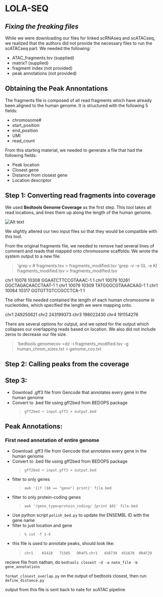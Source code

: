 # LOLA-SEQ
## _Fixing the freaking files_

While we were downloading our files for linked scRNAseq and scATACseq, we realized that the authors did not provide the necessary files to run the scATACseq part. We needed the following:

- ATAC_fragments.tsv (supplied)
- matrix? (supplied)
- fragment index (not provided)
- peak annotations (not provided)

## Obtaining the Peak Annontations
The fragments file is composed of all read fragments which have already been aligned to the human genome. It is structured with the following 5 fields:

- chromosome#
- start_position
- end_position
- UMI
- read_count

From this starting material, we needed to generate a file that had the following fields:
- Peak location
- Closest gene
- Distance from closest gene
- Location descriptor

## Step 1: Converting read fragments into coverage
We used __Bedtools Genome Coverage__ as the first step. This tool takes all read locations, and lines them up along the length of the human genome. 

![Alt text](https://bedtools.readthedocs.io/en/latest/_images/genomecov-glyph.png)

We slightly altered our two input files so that they would be compatible with this tool. 

From the original fragments file, we needed to remove had several lines of comment and reads that mapped onto chromosome scaffolds: We wrote the system output to a new file:
>'grep v # fragments.tsv > fragments_modified.tsv
>'grep -v -e GL -e KI fragments_modified.tsv > fragments_modified.tsv

chr1    10078   10308   GGAATCTTCCGTAAAC-1      1
chr1    10079   10261   GGCTAGACAACCTAAT-1      1
chr1    10079   10309   TATGGGCGTAAACAAG-1      1
chr1    10084   10317   GGTGTTGTCCGCCTCA-1      1

The other file needed contained the length of each human chromosome in nucleotides, which specified the length we were mapping onto.

chr1	249250621
chr2	243199373
chr3	198022430
chr4	191154276

There are several options for output, and we opted for the output which collapses our overlapping reads based on location. We also did not include zeros to decrease our file size.
>'bedtools genomecov =dz -i fragments_modified.tsv -g human_chrom_sizes.txt > genome_cov.txt

## Step 2: Calling peaks from the coverage


## Step 3: 

- Download .gff3 file from Gencode that annotates every gene in the human genome
- Convert to .bed file using gff2bed from BEDOPS package
  >`gff2bed < input.gff3 > output.bed`









## Peak Annotations:

### First need annotation of entire genome
- Download .gff3 file from Gencode that annotates every gene in the human genome
- Convert to .bed file using gff2bed from BEDOPS package
  >`gff2bed < input.gff3 > output.bed`
- filter to only genes
  >`awk '{if ($8 == "gene") print}' file.bed`
- filter to only protein-coding genes
  >`awk '/gene_type=protein_coding/ {print $0}' file.bed`
- Use python script `polish_bed.py` to update the ENSEMBL ID with the gene name
- filter to just location and gene
  >`% cut -f 1-4`
- this file is used to annotate peaks, should look like:
  >`chr1	65418	71585	OR4F5`
  > `chr1	450739	451678	OR4F29`

recieve file from nathan, do `bedtools closest -d -a nate_file -b gene_annotations`

`format_closest_overlap.py` on the output of bedtools closest, then run `define_distance.py`

output from this file is sent back to nate for scATAC pipeline
